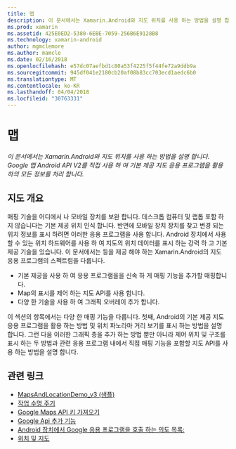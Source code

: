 ```yaml
---
title: 맵
description: 이 문서에서는 Xamarin.Android와 지도 위치를 사용 하는 방법을 설명 합니다. Google 맵 Android API V2를 직접 사용 하 여 기본 제공 지도 응용 프로그램을 활용 하의 모든 정보를 처리 합니다.
ms.prod: xamarin
ms.assetid: 425E0ED2-5380-6EBE-7059-256B6E9128B8
ms.technology: xamarin-android
author: mgmclemore
ms.author: mamcle
ms.date: 02/16/2018
ms.openlocfilehash: e57dc07aefbd1c80a53f4225f5f44fe72a9ddb9a
ms.sourcegitcommit: 945df041e2180cb20af08b83cc703ecd1aedc6b0
ms.translationtype: MT
ms.contentlocale: ko-KR
ms.lasthandoff: 04/04/2018
ms.locfileid: "30763331"
---
```

# <a name="maps"></a>맵

_이 문서에서는 Xamarin.Android와 지도 위치를 사용 하는 방법을 설명 합니다. Google 맵 Android API V2를 직접 사용 하 여 기본 제공 지도 응용 프로그램을 활용 하의 모든 정보를 처리 합니다._

## <a name="maps-overview"></a>지도 개요

매핑 기술을 어디에서 나 모바일 장치를 보완 합니다. 데스크톱 컴퓨터 및 랩톱 포함 하지 않습니다는 기본 제공 위치 인식 합니다. 반면에 모바일 장치 장치를 찾고 변경 되는 위치 정보를 표시 하려면 이러한 응용 프로그램을 사용 합니다. Android 장치에서 사용할 수 있는 위치 하드웨어를 사용 하 여 지도의 위치 데이터를 표시 하는 강력 하 고 기본 제공 기술을 있습니다. 이 문서에서는 등을 제공 해야 하는 Xamarin.Android의 지도 응용 프로그램의 스펙트럼을 다룹니다. 

-  기본 제공을 사용 하 여 응용 프로그램을을 신속 하 게 매핑 기능을 추가할 매핑합니다.
-  Map의 표시를 제어 하는 지도 API를 사용 합니다.
-  다양 한 기술을 사용 하 여 그래픽 오버레이 추가 합니다.

이 섹션의 항목에서는 다양 한 매핑 기능을 다룹니다.
첫째, Android의 기본 제공 지도 응용 프로그램을 활용 하는 방법 및 위치 파노라마 거리 보기를 표시 하는 방법을 설명 합니다. 그런 다음 이러한 그래픽 층을 추가 하는 방법 뿐만 아니라 제어 위치 및 구조를 표시 하는 두 방법과 관련 응용 프로그램 내에서 직접 매핑 기능을 포함할 지도 API를 사용 하는 방법을 설명 합니다.


## <a name="related-links"></a>관련 링크

- [MapsAndLocationDemo_v3 (샘플)](https://developer.xamarin.com/samples/monodroid/MapsAndLocationDemo_v3/)
- [작업 수명 주기](~/android/app-fundamentals/activity-lifecycle/index.md)
- [Google Maps API 키 가져오기](~/android/platform/maps-and-location/maps/obtaining-a-google-maps-api-key.md)
- [Google Api 추가 기능](http://code.google.com/android/add-ons/google-apis/reference/index.html?com/google/android/maps/package-summary.html)
- [Android 장치에서 Google 응용 프로그램을 호출 하는 의도 목록:](http://developer.android.com/guide/appendix/g-app-intents.html)
- [위치 및 지도](http://developer.android.com/guide/topics/location/index.html)
